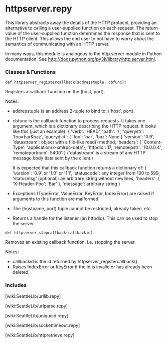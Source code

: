 # httpserver.repy

This library abstracts away the details of the HTTP protocol, providing an alternative to calling a user-supplied function on each request. The return value of the user-supplied function determines the response that is sent to the HTTP client. This allows the end user to not have to worry about the semantics of communicating with an HTTP server.

In many ways, this module is analogous to the http.server module in Python documentation. See http://docs.python.org/py3k/library/http.server.html.


### Classes & Functions

```
def httpserver_registercallback(addresstuple, cbfunc):
```
   Registers a callback function on the (host, port).

   Notes: 

   * addresstuple is an address 2-tuple to bind to: ('host', port).
   * cbfunc is the callback function to process requests. It takes one argument, which is a dictionary describing the HTTP request. It looks like      this (just an example):
        {
          'verb': 'HEAD',
          'path': '/',
          'querystr': 'foo=bar&baz',
          'querydict': { 'foo': 'bar', 'baz': None }
          'version': '0.9',
          'datastream': object with a file-like read() method,
          'headers': { 'Content-Type': 'application/x-xmlrpc-data'},
          'httpdid': 17,
          'remoteipstr': '10.0.0.4',
          'remoteportnum': 54001
        }
      ('datastream' is a stream of any HTTP message body data sent by the
      client.)

      It is expected that this callback function returns a dictionary of:
        {
          'version': '0.9' or '1.0' or '1.1',
          'statuscode': any integer from 100 to 599,
          'statusmsg' (optional): an arbitrary string without newlines,
          'headers': { 'X-Header-Foo': 'Bar' },
          'message': arbitrary string
        }
   * Exceptions (TypeError, ValueError, KeyError, IndexError) are raised if arguments to this function are malformed.
   * The (hostname, port) tuple cannot be restricted, already taken, etc.
   * Returns a handle for the listener (an httpdid). This can be used to stop the server.


```
def httpserver_stopcallback(callbackid):
```
   Removes an existing callback function, i.e. stopping the server.

   Notes: 

   * callbackid is the id returned by httpserver_registercallback().
   * Raises IndexError or KeyError if the id is invalid or has already been deleted.


### Includes

[wiki:SeattleLib/urllib.repy]

[wiki:SeattleLib/urlparse.repy]

[wiki:SeattleLib/uniqueid.repy]

[wiki:SeattleLib/sockettimeout.repy]

[wiki:SeattleLib/httpretrieve.repy]

